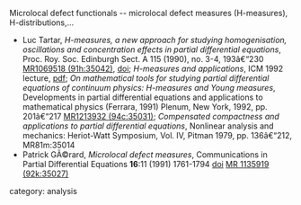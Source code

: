Microlocal defect functionals -- microlocal defect measures (H-measures), H-distributions,...

* Luc Tartar, _$H$-measures, a new approach for studying homogenisation, oscillations and concentration effects in partial differential equations_, Proc. Roy. Soc. Edinburgh Sect. A 115 (1990), no. 3-4, 193â€“230 [MR1069518 (91h:35042)](http://www.ams.org/mathscinet-getitem?mr=1069518), [doi](http://dx.doi.org/10.1017/S0308210500020606); _$H$-measures and applications_, ICM 1992 lecture, [pdf](http://www.mathunion.org/ICM/ICM1990.2/Main/icm1990.2.1215.1224.ocr.pdf); _On mathematical tools for studying partial differential equations of continuum physics: $H$-measures and Young measures_, Developments in partial differential equations and applications to mathematical physics (Ferrara, 1991) Plenum, New York, 1992, pp. 201â€“217 [MR1213932 (94c:35031)](http://www.ams.org/mathscinet-getitem?mr=1213932); _Compensated compactness and applications to partial differential equations_,
Nonlinear analysis and mechanics: Heriot-Watt Symposium, Vol. IV, Pitman 1979, pp. 136â€“212, MR81m:35014
* Patrick GÃ©rard, _Microlocal defect measures_, Communications in Partial Differential Equations __16__:11 (1991) 1761-1794 [doi](http://dx.doi.org/10.1080/03605309108820822) [MR 1135919 (92k:35027)](http://www.ams.org/mathscinet-getitem?mr=1135919)

category: analysis
	
